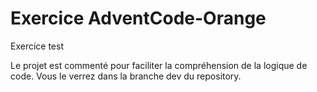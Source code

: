 # Exercice AdventCode-Orange
Exercice test

Le projet est commenté pour faciliter la compréhension de la logique de code.
Vous le verrez dans la branche dev du repository.
